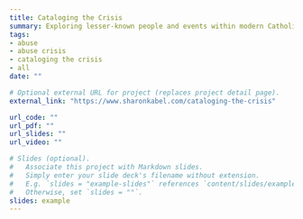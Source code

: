 ```yaml
---
title: Cataloging the Crisis
summary: Exploring lesser-known people and events within modern Catholic reforms
tags:
- abuse
- abuse crisis
- cataloging the crisis
- all
date: ""

# Optional external URL for project (replaces project detail page).
external_link: "https://www.sharonkabel.com/cataloging-the-crisis"

url_code: ""
url_pdf: ""
url_slides: ""
url_video: ""

# Slides (optional).
#   Associate this project with Markdown slides.
#   Simply enter your slide deck's filename without extension.
#   E.g. `slides = "example-slides"` references `content/slides/example-slides.md`.
#   Otherwise, set `slides = ""`.
slides: example
---
```


